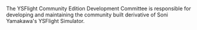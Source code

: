 

The YSFlight Community Edition Development Committee is responsible for developing and maintaining the community built derivative of Soni Yamakawa's YSFlight Simulator.


